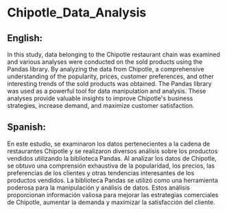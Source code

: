 # Chipotle_Data_Analysis

## English:
In this study, data belonging to the Chipotle restaurant chain was examined and various analyses were conducted on the sold products using the Pandas library. By analyzing the data from Chipotle, a comprehensive understanding of the popularity, prices, customer preferences, and other interesting trends of the sold products was obtained. The Pandas library was used as a powerful tool for data manipulation and analysis. These analyses provide valuable insights to improve Chipotle's business strategies, increase demand, and maximize customer satisfaction.

## Spanish:
En este estudio, se examinaron los datos pertenecientes a la cadena de restaurantes Chipotle y se realizaron diversos análisis sobre los productos vendidos utilizando la biblioteca Pandas. Al analizar los datos de Chipotle, se obtuvo una comprensión exhaustiva de la popularidad, los precios, las preferencias de los clientes y otras tendencias interesantes de los productos vendidos. La biblioteca Pandas se utilizó como una herramienta poderosa para la manipulación y análisis de datos. Estos análisis proporcionan información valiosa para mejorar las estrategias comerciales de Chipotle, aumentar la demanda y maximizar la satisfacción del cliente.
